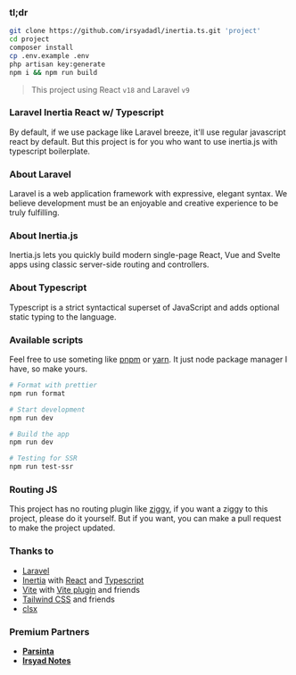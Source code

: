 ### tl;dr

```bash
git clone https://github.com/irsyadadl/inertia.ts.git 'project'
cd project
composer install
cp .env.example .env
php artisan key:generate
npm i && npm run build
```

> This project using React `v18` and Laravel `v9`

### Laravel Inertia React w/ Typescript

By default, if we use package like Laravel breeze, it'll use regular javascript react by default. But this project is for you who want to use inertia.js with typescript boilerplate.

### About Laravel

Laravel is a web application framework with expressive, elegant syntax. We believe development must be an enjoyable and creative experience to be truly fulfilling.

### About Inertia.js

Inertia.js lets you quickly build modern single-page React, Vue and Svelte apps using classic server-side routing and controllers.

### About Typescript

Typescript is a strict syntactical superset of JavaScript and adds optional static typing to the language.

### Available scripts

Feel free to use someting like [pnpm](https://pnpm.io/) or [yarn](https://yarnpkg.com/). It just node package manager I have, so make yours.

```bash
# Format with prettier
npm run format

# Start development
npm run dev

# Build the app
npm run dev

# Testing for SSR
npm run test-ssr
```

### Routing JS

This project has no routing plugin like [ziggy](https://github.com/tighten/ziggy), if you want a ziggy to this project, please do it yourself. But if you want, you can make a pull request to make the project updated.

### Thanks to

-   [Laravel](https://github.com/laravel/framework)
-   [Inertia](https://github.com/inertiajs/inertia) with [React](https://github.com/facebook/react) and [Typescript](https://github.com/microsoft/TypeScript)
-   [Vite](https://vitejs.dev/) with [Vite plugin](https://github.com/laravel/vite-plugin) and friends
-   [Tailwind CSS](https://github.com/tailwindlabs/tailwindcss) and friends
-   [clsx](https://github.com/lukeed/clsx)

### Premium Partners

[//]: # '-   **[Teil](https://teil.app/)**'

-   **[Parsinta](https://parsinta.com/)**
-   **[Irsyad Notes](https://irsyadnotes.com/)**
